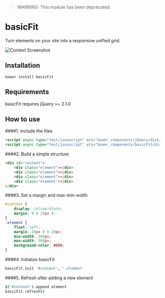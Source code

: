 > WARNING: This module has been deprecated.

# basicFit

Turn elements on your site into a responsive unified grid.

![Context Screenshot](http://l.electerious.com/uploads/big/b549fbada34b81246856ef4158a02baf.png)

## Installation

	bower install basicFit
	
## Requirements

basicFit requires jQuery >= 2.1.0
	
## How to use

####1. Include the files

```html
<script async type="text/javascript" src="bower_components/jQuery/dist/jquery.min.js"></script>
<script async type="text/javascript" src="bower_components/basicFit/dist/basicFit.min.js"></script>
```

####2. Build a simple structure

```html
<div id="content">
	<div class="element"></div>
	<div class="element"></div>
	<div class="element"></div>
	<div class="element"></div>
</div>
```

####3. Set a margin and max-min-width

```css
#content {
	display: inline-block;
	margin: 0 0 20px 0;
}
.element {
	float: left;
	margin: 20px 0 0 20px;
	min-width: 300px;
	max-width: 500px;
	background-color: #000;
}
```

####4. Initialize basicFit

```coffee
basicFit.init '#content', '.element'
```

####5. Refresh after adding a new element

```coffee
$('#content').append element
basicFit.refresh()
```
